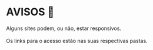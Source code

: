 # AVISOS :pencil: #
Alguns sites podem, ou não, estar responsivos.
<br/>
<br/>
Os links para o acesso estão nas suas respectivas pastas.